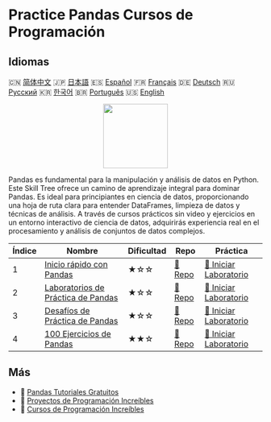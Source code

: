 # Practice Pandas Cursos de Programación

## Idiomas

🇨🇳 [简体中文](README_zh.md) 🇯🇵 [日本語](README_ja.md) 🇪🇸 [Español](README_es.md) 🇫🇷 [Français](README_fr.md) 🇩🇪 [Deutsch](README_de.md) 🇷🇺 [Русский](README_ru.md) 🇰🇷 [한국어](README_ko.md) 🇧🇷 [Português](README_pt.md) 🇺🇸 [English](README.md) 

<div align="center">
<img width="128px" src="https://file.labex.io/path/qhqKKAjZr3K5.png">
</div>

Pandas es fundamental para la manipulación y análisis de datos en Python. Este Skill Tree ofrece un camino de aprendizaje integral para dominar Pandas. Es ideal para principiantes en ciencia de datos, proporcionando una hoja de ruta clara para entender DataFrames, limpieza de datos y técnicas de análisis. A través de cursos prácticos sin video y ejercicios en un entorno interactivo de ciencia de datos, adquirirás experiencia real en el procesamiento y análisis de conjuntos de datos complejos.

|   Índice | Nombre                                                                                   | Dificultad   | Repo                                                                | Práctica                                                                         |
|----------|------------------------------------------------------------------------------------------|--------------|---------------------------------------------------------------------|----------------------------------------------------------------------------------|
|        1 | [Inicio rápido con Pandas](https://labex.io/es/courses/quick-start-with-pandas)          | ★☆☆          | [🔗 Repo](https://github.com/labex-labs/quick-start-with-pandas)    | [🚀 Iniciar Laboratorio](https://labex.io/es/courses/quick-start-with-pandas)    |
|        2 | [Laboratorios de Práctica de Pandas](https://labex.io/es/courses/pandas-practice-labs)   | ★☆☆          | [🔗 Repo](https://github.com/labex-labs/pandas-practice-labs)       | [🚀 Iniciar Laboratorio](https://labex.io/es/courses/pandas-practice-labs)       |
|        3 | [Desafíos de Práctica de Pandas](https://labex.io/es/courses/pandas-practice-challenges) | ★☆☆          | [🔗 Repo](https://github.com/labex-labs/pandas-practice-challenges) | [🚀 Iniciar Laboratorio](https://labex.io/es/courses/pandas-practice-challenges) |
|        4 | [100 Ejercicios de Pandas](https://labex.io/es/courses/100-pandas-exercises)             | ★★☆          | [🔗 Repo](https://github.com/labex-labs/100-pandas-exercises)       | [🚀 Iniciar Laboratorio](https://labex.io/es/courses/100-pandas-exercises)       |

## Más

- 🔗 [Pandas Tutoriales Gratuitos](https://github.com/labex-labs/pandas-free-tutorials)
- 🔗 [Proyectos de Programación Increíbles](https://github.com/labex-labs/awesome-programming-projects)
- 🔗 [Cursos de Programación Increíbles](https://github.com/labex-labs/awesome-programming-courses)

